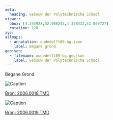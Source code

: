 ```yaml
---
meta:
  heading: Gebouw der Polytechnische School
viewer:
  bbox: [4.355928,52.008243,4.358432,52.009727]
  rotation: 120
xyz:
allmaps:
  - annotation: oudedelft89-bg.json
    label: Begane grond
geojson:
  - filename: oudedelft89-bg.geojson
    label: Gebouw der Polytechnische School
---
```

Begane Grond

![Caption](https://dlc.services/iiif-img/7/18/c41919a6-6bae-4434-bed6-ad1d3f4cb4e3/226,682,3560,4632/350,/0/default.jpg)

[Bron: 2006.0018.TMD](https://raw.githubusercontent.com/libis/ca_tudelft_iiif/main/objects/a3394e36-0bb1-408c-bcbc-5c4f9ab75ebe.json)

![Caption](https://dlc.services/iiif-img/7/18/13312894-ba02-491f-9ac7-f8237571ab3b/626,182,4904,3448/350,/0/default.jpg)

[Bron: 2006.0019.TMD](https://raw.githubusercontent.com/libis/ca_tudelft_iiif/main/objects/f8493e4a-19f9-49c3-a2ba-40ef54d7ba8f.json)

